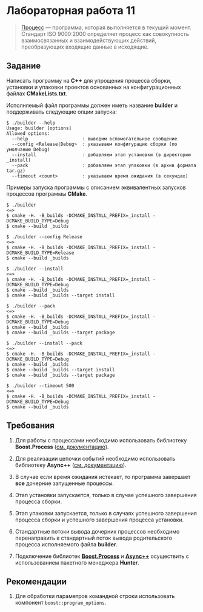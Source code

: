 # Лабораторная работа 11

> [Процесс](https://ru.wikipedia.org/wiki/Процесс_(информатика)) — программа, которая выполняется в текущий момент. Стандарт ISO 9000:2000 определяет процесс как совокупность взаимосвязанных и взаимодействующих действий, преобразующих входящие данные в исходящие.

## Задание

Написать программу на **C++** для упрощения процесса сборки, установки и упаковки проектов основанных на конфигурационных файлах **CMakeLists.txt**.

Исполняемый файл программы должен иметь название **builder** и поддерживать следующие опции запуска:

```Shell
$ ./builder --help
Usage: builder [options]
Allowed options:
  --help                    : выводим вспомогательное сообщение
  --config <Release|Debug>  : указываем конфигурацию сборки (по умолчанию Debug)
  --install                 : добавляем этап установки (в директорию _install)
  --pack                    : добавляем этап упаковки (в архив формата tar.gz)
  --timeout <count>         : указываем время ожидания (в секундах)
```

Примеры запуска программы с описанием эквивалентных запусков процессов программы **CMake**.

```Shell
$ ./builder
<=>
$ cmake -H. -B_builds -DCMAKE_INSTALL_PREFIX=_install -DCMAKE_BUILD_TYPE=Debug
$ cmake --build _builds
```

```Shell
$ ./builder --config Release
<=>
$ cmake -H. -B_builds -DCMAKE_INSTALL_PREFIX=_install -DCMAKE_BUILD_TYPE=Release
$ cmake --build _builds
```


```Shell
$ ./builder --install
<=>
$ cmake -H. -B_builds -DCMAKE_INSTALL_PREFIX=_install -DCMAKE_BUILD_TYPE=Debug
$ cmake --build _builds
$ cmake --build _builds --target install
```

```Shell
$ ./builder --pack
<=>
$ cmake -H. -B_builds -DCMAKE_INSTALL_PREFIX=_install -DCMAKE_BUILD_TYPE=Debug
$ cmake --build _builds
$ cmake --build _builds --target package
```

```Shell
$ ./builder --install --pack
<=>
$ cmake -H. -B_builds -DCMAKE_INSTALL_PREFIX=_install -DCMAKE_BUILD_TYPE=Debug
$ cmake --build _builds
$ cmake --build _builds --target install
$ cmake --build _builds --target package
```

```Shell
$ ./builder --timeout 500
<=>
$ cmake -H. -B_builds -DCMAKE_INSTALL_PREFIX=_install -DCMAKE_BUILD_TYPE=Debug
$ cmake --build _builds
```

## Требования

1. Для работы с процессами необходимо использовать библиотеку **Boost.Process** ([см. документацию](http://www.highscore.de/boost/process0.5/)).

2. Для реализации цепочки событий необходимо использовать библиотеку **Async++** ([см. документацию](https://github.com/Amanieu/asyncplusplus)).

3. В случае если время ожидания истекает, то программа завершает **все** дочерние запущенные процессы.

4. Этап установки запускается, только в случае успешного завершения процесса сборки.

5. Этап упаковки запускается, только в случаях успешного завершения процесса сборки и 
успешного завершения процесса установки.

6. Стандартные потоки вывода дочерних процессов необходимо перенаправить в стандартный поток 
вывода родительского процесса исполняемого файла **builder**.

7. Подключение библиотек [**Boost.Process**](https://docs.hunter.sh/en/latest/packages/pkg/BoostProcess.html) и [**Async++**](https://docs.hunter.sh/en/latest/packages/pkg/Async++.html) осуществить с использованием пакетного менеджера **Hunter**.

## Рекомендации

1. Для обработки параметров командной строки использовать компонент `boost::program_options`.